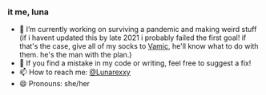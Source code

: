 ### it me, luna

- 🔭 I’m currently working on surviving a pandemic and making weird stuff (if i havent updated this by late 2021 i probably failed the first goal! if that's the case, give all of my socks to [Vamic](https://github.com/Vamic), he'll know what to do with them. he's the man with the plan.)
- 🤔 If you find a mistake in my code or writing, feel free to suggest a fix!
- 📫 How to reach me: [@Lunarexxy](https://twitter.com/Lunarexxy)
- 😄 Pronouns: she/her
